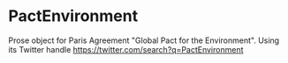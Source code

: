# PactEnvironment
Prose object for Paris Agreement "Global Pact for the Environment".  Using its Twitter handle https://twitter.com/search?q=PactEnvironment
